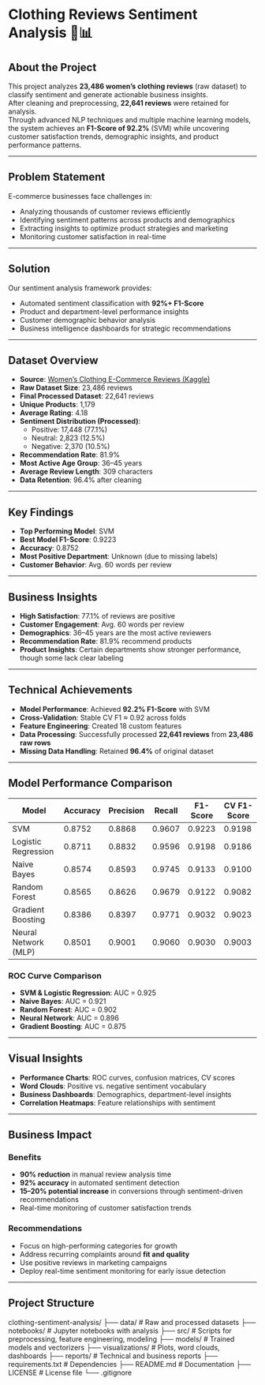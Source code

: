 # Clothing Reviews Sentiment Analysis 👗📊

## About the Project
This project analyzes **23,486 women’s clothing reviews** (raw dataset) to classify sentiment and generate actionable business insights.  
After cleaning and preprocessing, **22,641 reviews** were retained for analysis.  
Through advanced NLP techniques and multiple machine learning models, the system achieves an **F1-Score of 92.2%** (SVM) while uncovering customer satisfaction trends, demographic insights, and product performance patterns.

---

## Problem Statement
E-commerce businesses face challenges in:
- Analyzing thousands of customer reviews efficiently  
- Identifying sentiment patterns across products and demographics  
- Extracting insights to optimize product strategies and marketing  
- Monitoring customer satisfaction in real-time  

---

## Solution
Our sentiment analysis framework provides:
- Automated sentiment classification with **92%+ F1-Score**  
- Product and department-level performance insights  
- Customer demographic behavior analysis  
- Business intelligence dashboards for strategic recommendations  

---

## Dataset Overview
- **Source**: [Women’s Clothing E-Commerce Reviews (Kaggle)](https://www.kaggle.com/datasets/nicapotato/womens-ecommerce-clothing-reviews)  
- **Raw Dataset Size**: 23,486 reviews  
- **Final Processed Dataset**: 22,641 reviews  
- **Unique Products**: 1,179  
- **Average Rating**: 4.18  
- **Sentiment Distribution (Processed)**:  
  - Positive: 17,448 (77.1%)  
  - Neutral: 2,823 (12.5%)  
  - Negative: 2,370 (10.5%)  
- **Recommendation Rate**: 81.9%  
- **Most Active Age Group**: 36–45 years  
- **Average Review Length**: 309 characters  
- **Data Retention**: 96.4% after cleaning  

---

## Key Findings
- **Top Performing Model**: SVM  
- **Best Model F1-Score**: 0.9223  
- **Accuracy**: 0.8752  
- **Most Positive Department**: Unknown (due to missing labels)  
- **Customer Behavior**: Avg. 60 words per review  

---

## Business Insights
- **High Satisfaction**: 77.1% of reviews are positive  
- **Customer Engagement**: Avg. 60 words per review  
- **Demographics**: 36–45 years are the most active reviewers  
- **Recommendation Rate**: 81.9% recommend products  
- **Product Insights**: Certain departments show stronger performance, though some lack clear labeling  

---

## Technical Achievements
- **Model Performance**: Achieved **92.2% F1-Score** with SVM  
- **Cross-Validation**: Stable CV F1 ≈ 0.92 across folds  
- **Feature Engineering**: Created 18 custom features  
- **Data Processing**: Successfully processed **22,641 reviews** from **23,486 raw rows**  
- **Missing Data Handling**: Retained **96.4%** of original dataset  

---

## Model Performance Comparison
| Model                | Accuracy | Precision | Recall | F1-Score | CV F1-Score |
|----------------------|----------|-----------|--------|----------|-------------|
| SVM                  | 0.8752   | 0.8868    | 0.9607 | 0.9223   | 0.9198      |
| Logistic Regression  | 0.8711   | 0.8832    | 0.9596 | 0.9198   | 0.9186      |
| Naive Bayes          | 0.8574   | 0.8593    | 0.9745 | 0.9133   | 0.9100      |
| Random Forest        | 0.8565   | 0.8626    | 0.9679 | 0.9122   | 0.9082      |
| Gradient Boosting    | 0.8386   | 0.8397    | 0.9771 | 0.9032   | 0.9023      |
| Neural Network (MLP) | 0.8501   | 0.9001    | 0.9060 | 0.9030   | 0.9003      |

### ROC Curve Comparison

- **SVM & Logistic Regression**: AUC = 0.925  
- **Naive Bayes**: AUC = 0.921  
- **Random Forest**: AUC = 0.902  
- **Neural Network**: AUC = 0.896  
- **Gradient Boosting**: AUC = 0.875  

---

## Visual Insights
- **Performance Charts**: ROC curves, confusion matrices, CV scores  
- **Word Clouds**: Positive vs. negative sentiment vocabulary  
- **Business Dashboards**: Demographics, department-level insights  
- **Correlation Heatmaps**: Feature relationships with sentiment  

---

## Business Impact

### Benefits
- **90% reduction** in manual review analysis time  
- **92% accuracy** in automated sentiment detection  
- **15–20% potential increase** in conversions through sentiment-driven recommendations  
- Real-time monitoring of customer satisfaction trends  

### Recommendations
- Focus on high-performing categories for growth  
- Address recurring complaints around **fit and quality**  
- Use positive reviews in marketing campaigns  
- Deploy real-time sentiment monitoring for early issue detection  

---

## Project Structure
clothing-sentiment-analysis/
├── data/ # Raw and processed datasets
├── notebooks/ # Jupyter notebooks with analysis
├── src/ # Scripts for preprocessing, feature engineering, modeling
├── models/ # Trained models and vectorizers
├── visualizations/ # Plots, word clouds, dashboards
├── reports/ # Technical and business reports
├── requirements.txt # Dependencies
├── README.md # Documentation
├── LICENSE # License file
└── .gitignore

